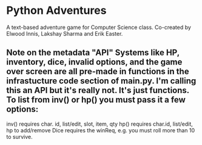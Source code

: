 # Python Adventures
A text-based adventure game for Computer Science class. Co-created by Elwood Innis, Lakshay Sharma and Erik Easter.

## Note on the metadata "API" Systems like HP, inventory, dice, invalid options, and the game over screen are all pre-made in functions in the infrastucture code section of main.py. I'm calling this an API but it's really not. It's just functions. To list from inv() or hp() you must pass it a few options:

inv() requires char. id, list/edit, slot, item, qty
hp() requires char.id, list/edit, hp to add/remove
Dice requires the winReq, e.g. you must roll more than 10 to survive.
